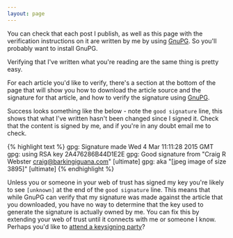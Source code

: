 ```yaml
---
layout: page
---
```


You can check that each post I publish, as well as this page with the verification instructions on it are written by me by using [GnuPG]. So you'll probably want to install GnuPG.

Verifying that I've written what you're reading are the same thing is pretty easy.

For each article you'd like to verify, there's a section at the bottom of the page that will show you how to download the article source and the signature for that article, and how to verify the signature using [GnuPG].

Success looks something like the below - note the `good signature` line, this shows that what I've written hasn't been changed since I signed it. Check that the content is signed by me, and if you're in any doubt email me to check.

{% highlight text %}
gpg: Signature made Wed  4 Mar 11:11:28 2015 GMT
gpg:                using RSA key 2A476286B44D1E2E
gpg: Good signature from "Craig R Webster <craig@barkingiguana.com>" [ultimate]
gpg:                 aka "[jpeg image of size 3895]" [ultimate]
{% endhighlight %}

Unless you or someone in your web of trust has signed my key you're likely to see `[unknown]` at the end of the `good signature` line. This means that while GnuPG can verify that my signature was made against the article that you downloaded, you have no way to determine that the key used to generate the signature is actually owned by me. You can fix this by extending your web of trust until it connects with me or someone I know. Perhaps you'd like to [attend a keysigning party]?

[GnuPG]: https://www.gnupg.org/
[attend a keysigning party]: /2011/07/10/reposted-ten-steps-for-attending-a-keysigning-party/
